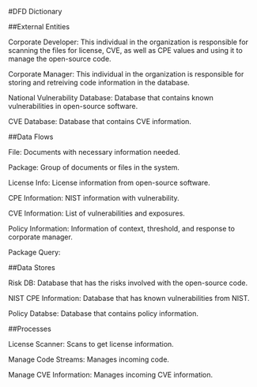 #DFD Dictionary

##External Entities 

Corporate Developer: This individual in the organization is responsible for scanning the files for license, CVE, as well as CPE values and using it to manage the open-source code. 

Corporate Manager: This individual in the organization is responsible for storing and retreiving code information in the database.

National Vulnerability Database: Database that contains known vulnerabilities in open-source software.

CVE Database: Database that contains CVE information.


##Data Flows

File: Documents with necessary information needed.

Package: Group of documents or files in the system.

License Info: License information from open-source software.

CPE Information: NIST information with vulnerability.

CVE Information: List of vulnerabilities and exposures.

Policy Information: Information of context, threshold, and response to corporate manager.

Package Query:




##Data Stores

Risk DB: Database that has the risks involved with the open-source code.

NIST CPE Information: Database that has known vulnerabilities from NIST.

Policy Databse: Database that contains policy information.

##Processes

License Scanner: Scans to get license information.

Manage Code Streams: Manages incoming code.

Manage CVE Information: Manages incoming CVE information.


